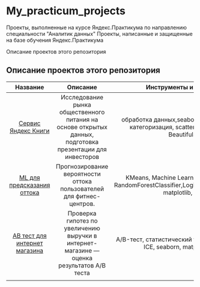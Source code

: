 # My_practicum_projects
Проекты, выполненные на курсе Яндекс.Практикума по направлению специальности "Аналитик данных" Проекты, написанные и защищенные на базе обучения Яндекс.Практикума

Описание проектов этого репозитория
## Описание проектов этого репозитория
|Название                   |Описание                                                                              |Инструменты и библиотеки    |
|:-------------------------:|:------------------------------------------------------------------------------------:|:--------------------------:|
| [Сервис Яндекс Книги](https://github.com/azateyka/My_practicum_projects/blob/main/%D0%A1%D0%B5%D1%80%D0%B2%D0%B8%D1%81%20%D0%AF%D0%BD%D0%B4%D0%B5%D0%BA%D1%81%20%D0%9A%D0%BD%D0%B8%D0%B3%D0%B8.ipynb)|Исследование рынка общественного питания на основе открытых данных, подготовка презентации для инвесторов|обработка данных,seaborn, matplotlib, numpy, категоризация, scatterplot, API, парсинг, BeautifulSoup|
| [ML для предсказания оттока](https://github.com/Barbarachi/Practicum_projects/tree/main/ML%20%D0%B4%D0%BB%D1%8F%20%D0%BF%D1%80%D0%B5%D0%B4%D1%81%D0%BA%D0%B0%D0%B7%D0%B0%D0%BD%D0%B8%D1%8F%20%D0%BE%D1%82%D1%82%D0%BE%D0%BA%D0%B0) |Прогнозирование вероятности оттока пользователей для фитнес-центров.|KMeans, Machine Learning, дендрограмма, RandomForestClassifier,LogisticRegression,seaborn, matplotlib, numpy |
| [АВ тест для интернет магазина](https://github.com/Barbarachi/Practicum_projects/tree/main/%D0%90%D0%92%20%D1%82%D0%B5%D1%81%D1%82%20%D0%B4%D0%BB%D1%8F%20%D0%B8%D0%BD%D1%82%D0%B5%D1%80%D0%BD%D0%B5%D1%82%20%D0%BC%D0%B0%D0%B3%D0%B0%D0%B7%D0%B8%D0%BD%D0%B0)| Проверка гипотез по увеличению выручки в интернет-магазине — оценка результатов A/B теста|A/B-тест, статистический тест, фреймворк, RICE, ICE, seaborn, matplotlib, numpy|
||||
